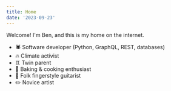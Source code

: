 ```yaml
---
title: Home
date: '2023-09-23'
---
```


Welcome!
I'm Ben, and this is my home on the internet.

* 🕷️ Software developer (Python, GraphQL, REST, databases)
* 🔥 Climate activist
* ♊ Twin parent
* 🥧 Baking & cooking enthusiast
* 🎸 Folk fingerstyle guitarist
* ✏️ Novice artist
